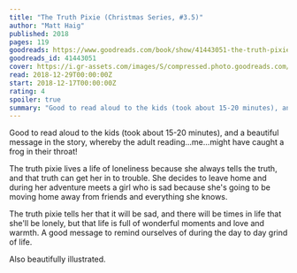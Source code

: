 ```yaml
---
title: "The Truth Pixie (Christmas Series, #3.5)"
author: "Matt Haig"
published: 2018
pages: 119
goodreads: https://www.goodreads.com/book/show/41443051-the-truth-pixie
goodreads_id: 41443051
cover: https://i.gr-assets.com/images/S/compressed.photo.goodreads.com/books/1535056705l/41443051._SX98_.jpg
read: 2018-12-29T00:00:00Z
start: 2018-12-17T00:00:00Z
rating: 4
spoiler: true
summary: "Good to read aloud to the kids (took about 15-20 minutes), and a beautiful message in the story, whereby the adult reading...me...might have caught a frog in their throat!"
---
```


Good to read aloud to the kids (took about 15-20 minutes), and a beautiful message in the story, whereby the adult reading...me...might have caught a frog in their throat!  
  
The truth pixie lives a life of loneliness because she always tells the truth, and that truth can get her in to trouble. She decides to leave home and during her adventure meets a girl who is sad because she's going to be moving home away from friends and everything she knows.  
  
The truth pixie tells her that it will be sad, and there will be times in life that she'll be lonely, but that life is full of wonderful moments and love and warmth. A good message to remind ourselves of during the day to day grind of life.  
  
Also beautifully illustrated.
